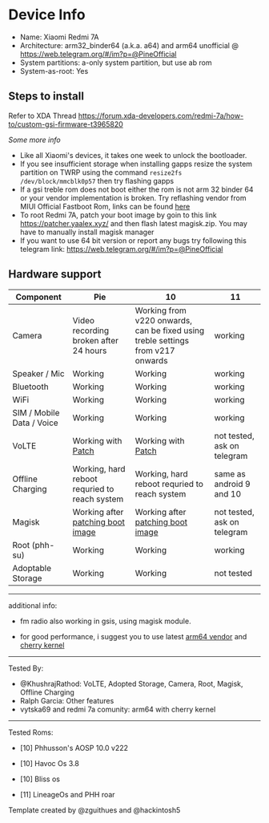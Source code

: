 # Device Info

- Name: Xiaomi Redmi 7A  
- Architecture: arm32_binder64 (a.k.a. a64) and arm64 unofficial @ https://web.telegram.org/#/im?p=@PineOfficial
- System partitions: a-only system partition, but use ab rom
- System-as-root: Yes

## Steps to install
Refer to XDA Thread
https://forum.xda-developers.com/redmi-7a/how-to/custom-gsi-firmware-t3965820

*Some more info*

- Like all Xiaomi's devices, it takes one week to unlock the bootloader.
- If you see insufficient storage when installing gapps resize the system partition on TWRP using the command `resize2fs /dev/block/mmcblk0p57` then try flashing gapps
- If a gsi treble rom does not boot either the rom is not arm 32 binder 64 or your vendor implementation is broken. Try reflashing vendor from MIUI Official Fastboot Rom, links can be found [here](https://mirom.ezbox.idv.tw/en/phone/pine/)
- To root Redmi 7A, patch your boot image by goin to this link https://patcher.yaalex.xyz/ and then flash latest magisk.zip. You may have to manually install magisk manager
- If you want to use 64 bit version or report any bugs try following this telegram link: https://web.telegram.org/#/im?p=@PineOfficial

## Hardware support

| Component                 |      Pie                             |              10                |11
|---------------------------|--------------------------------------|--------------------------------|-----------------------
| Camera                    | Video recording broken after 24 hours| Working from v220 onwards, can be fixed using treble settings from v217 onwards |working|
| Speaker / Mic             | Working                              | Working                       |working|
| Bluetooth                 | Working                              | Working                       |working|
| WiFi                      | Working                              | Working                       |working|
| SIM / Mobile Data / Voice | Working                              | Working                       |working|
| VoLTE                     | Working with [Patch]                 | Working with [Patch]          |not tested, ask on telegram|
| Offline Charging          | Working, hard reboot requried to reach system | Working, hard reboot requried to reach system |same as android 9 and 10|
| Magisk           | Working after [patching boot image](https://patcher.yaalex.tk) | Working after [patching boot image](https://patcher.yaalex.tk)                      | not tested, ask on telegram |
| Root (phh-su) | Working | Working | working |
| Adoptable Storage         | Working                              | Working                       |not tested|
---

additional info:
- fm radio also working in gsis, using magisk module.

- for good performance, i suggest you to use latest [arm64 vendor] and [cherry kernel]

---

Tested By: 
- @KhushrajRathod: VoLTE, Adopted Storage, Camera, Root, Magisk, Offline Charging 
- Ralph Garcia: Other features
- vytska69 and redmi 7a comunity: arm64 with cherry kernel
---

Tested Roms:
- [10] Phhusson's AOSP 10.0 v222
- [10] Havoc Os 3.8
- [10] Bliss os

- [11] LineageOs and PHH roar

Template created by @zguithues and @hackintosh5

[Patch]: https://github.com/KhushrajRathod/VoLTE-Fix
[cherry kernel]: https://androidfilehost.com/?fid=17248734326145738587
[arm64 vendor]: https://drive.google.com/uc?id=1C5d4iDzF94LVHmJ0MWNwIpGPgWX10Y6e&export=download